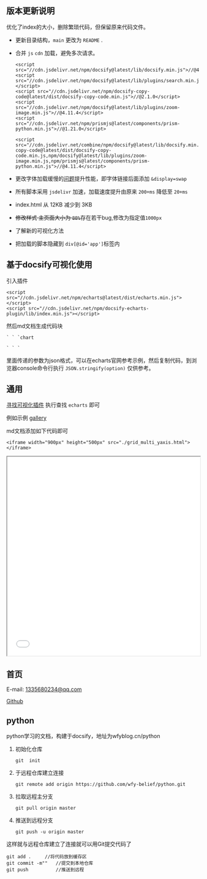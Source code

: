 ## 版本更新说明

优化了index的大小，删除繁琐代码，但保留原来代码文件。

- 更新目录结构，`main` 更改为 `README` .

- 合并 `js` `cdn` 加载，避免多次请求。

  ```
  <script src="//cdn.jsdelivr.net/npm/docsify@latest/lib/docsify.min.js">//@4.11.4</script>
  <script src="//cdn.jsdelivr.net/npm/docsify@latest/lib/plugins/search.min.js"></script>
  <script src="//cdn.jsdelivr.net/npm/docsify-copy-code@latest/dist/docsify-copy-code.min.js">//@2.1.0</script>
  <script src="//cdn.jsdelivr.net/npm/docsify@latest/lib/plugins/zoom-image.min.js">//@4.11.4</script>
  <script src="//cdn.jsdelivr.net/npm/prismjs@latest/components/prism-python.min.js">//@1.21.0</script>
  ```

  ```
  <script src="//cdn.jsdelivr.net/combine/npm/docsify@latest/lib/docsify.min.js,npm/docsify@latest/lib/plugins/search.min.js,npm/docsify-copy-code@latest/dist/docsify-copy-code.min.js,npm/docsify@latest/lib/plugins/zoom-image.min.js,npm/prismjs@latest/components/prism-python.min.js">//@4.11.4</script>
  ```

  

- 更改字体加载缓慢的[问题](https://web.dev/font-display/)提升性能，即字体链接后面添加 `&display=swap`

- 所有脚本采用 `jsdelivr` 加速，加载速度提升由原来 `200+ms` 降低至 `20+ms`

- index.html 从 12KB 减少到  3KB

- ~~修改样式 主页面大小为 `80%`~~存在若干bug,修改为指定值`1000px`

- 了解新的可视化方法

- 把加载的脚本隐藏到 `div[@id='app']`标签内

## 基于docsify可视化使用

引入插件

```
<script src="//cdn.jsdelivr.net/npm/echarts@latest/dist/echarts.min.js"></script>
<script src="//cdn.jsdelivr.net/npm/docsify-echarts-plugin/lib/index.min.js"></script>
```

然后md文档生成代码块

```
` ` `chart

` ` `
```

里面传递的参数为json格式，可以在echarts官网参考示例，然后复制代码，到浏览器console命令行执行 `JSON.stringify(option)` 仅供参考。

## 通用

[寻找可视化插件](https://docsify.js.org/#/awesome?id=plugins) 执行查找 `echarts` 即可

例如示例 [gallery](https://gallery.pyecharts.org/#/Grid/grid_multi_yaxis)

md文档添加如下代码即可

```
<iframe width="900px" height="500px" src="./grid_multi_yaxis.html"></iframe>
```

<iframe width="100%" height="520px" src="./grid_multi_yaxis.html"></iframe>

## 首页

E-mail: 1335680234@qq.com

[Github](<https://github.com/wfy-belief>)

## python
python学习的文档，构建于docsify，地址为wfyblog.cn/python

1. 初始化仓库

   ```
   git  init
   ```

2. 于远程仓库建立连接

   ```
   git remote add origin https://github.com/wfy-belief/python.git
   ```

3. 拉取远程主分支

   ```
   git pull origin master
   ```

4. 推送到远程分支

   ```
   git push -u origin master
   ```

这样就与远程仓库建立了连接就可以用Git提交代码了

```
git add .     //将代码放到缓存区
git commit -m""   //提交到本地仓库
git push          //推送到远程
```